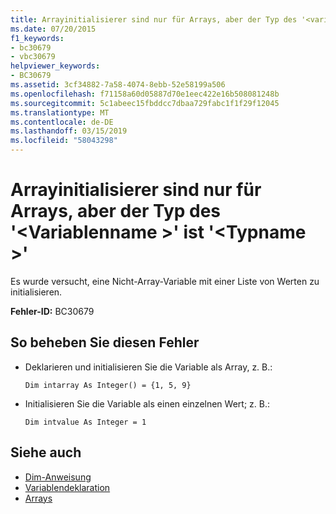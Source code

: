 ```yaml
---
title: Arrayinitialisierer sind nur für Arrays, aber der Typ des '<variablename>"is"<typename>"
ms.date: 07/20/2015
f1_keywords:
- bc30679
- vbc30679
helpviewer_keywords:
- BC30679
ms.assetid: 3cf34882-7a58-4074-8ebb-52e58199a506
ms.openlocfilehash: f71158a60d05887d70e1eec422e16b508081248b
ms.sourcegitcommit: 5c1abeec15fbddcc7dbaa729fabc1f1f29f12045
ms.translationtype: MT
ms.contentlocale: de-DE
ms.lasthandoff: 03/15/2019
ms.locfileid: "58043298"
---
```

# <a name="array-initializers-are-valid-only-for-arrays-but-the-type-of-variablename-is-typename"></a>Arrayinitialisierer sind nur für Arrays, aber der Typ des '\<Variablenname >' ist '\<Typname >'
Es wurde versucht, eine Nicht-Array-Variable mit einer Liste von Werten zu initialisieren.  
  
 **Fehler-ID:** BC30679  
  
## <a name="to-correct-this-error"></a>So beheben Sie diesen Fehler  
  
-   Deklarieren und initialisieren Sie die Variable als Array, z. B.:  
  
     `Dim intarray As Integer() = {1, 5, 9}`  
  
-   Initialisieren Sie die Variable als einen einzelnen Wert; z. B.:  
  
     `Dim intvalue As Integer = 1`  
  
## <a name="see-also"></a>Siehe auch

- [Dim-Anweisung](../../visual-basic/language-reference/statements/dim-statement.md)
- [Variablendeklaration](../../visual-basic/programming-guide/language-features/variables/variable-declaration.md)
- [Arrays](../../visual-basic/programming-guide/language-features/arrays/index.md)
